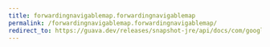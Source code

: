 ```yaml
---
title: forwardingnavigablemap.forwardingnavigablemap
permalink: /forwardingnavigablemap.forwardingnavigablemap/
redirect_to: https://guava.dev/releases/snapshot-jre/api/docs/com/google/common/collect/ForwardingNavigableMap.html#ForwardingNavigableMap--
---
```

